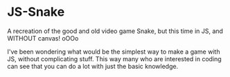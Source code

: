 # JS-Snake
A recreation of the good and old video game Snake, but this time in JS, and WITHOUT canvas! oOOo

I've been wondering what would be the simplest way to make a game with JS, without complicating stuff.
This way many who are interested in coding can see that you can do a lot with just the basic knowledge.

